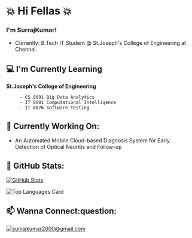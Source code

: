  # :collision: Hi Fellas :collision:

### I'm SurrajKumar!

   * Currently: B.Tech IT Student @ St.Joseph's College of Engineering at Chennai.
  
## :computer:  I'm Currently Learning
    
 **St.Joseph's College of Engineering**

         - CS 8091 Big Data Analytics
         - IT 8601 Computational Intelligence 
         - IT 8076 Software Testing

## :mag_right: Currently Working On: 

   * An Automated Mobile Cloud-based Diagnosis System for Early Detection of Optical Neuritis and Follow-up 


## :eyes: GitHub Stats:

[![GitHub Stats](https://github-readme-streak-stats.herokuapp.com/?user=SurrajKumar2000)](#)

![Top Languages Card](https://github-readme-stats.vercel.app/api/top-langs/?username=SurrajKumar2000)


<h2>📫 Wanna Connect:question:</h2>

<a href="mailto:surrajkumar2000@gmail.com">![surrajkumar2000@gmail.com](https://img.shields.io/badge/Gmail-D14836?style=for-the-badge&logo=gmail&logoColor=white)</a> 
